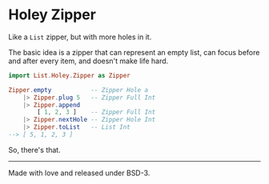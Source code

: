 # Holey Zipper

Like a `List` zipper, but with more holes in it.

The basic idea is a zipper that can represent an empty list, can focus before 
and after every item, and doesn't make life hard.

```elm
import List.Holey.Zipper as Zipper

Zipper.empty           -- Zipper Hole a
    |> Zipper.plug 5   -- Zipper Full Int
    |> Zipper.append
        [ 1, 2, 3 ]    -- Zipper Full Int
    |> Zipper.nextHole -- Zipper Hole Int
    |> Zipper.toList   -- List Int
--> [ 5, 1, 2, 3 ]
```

So, there's that.

---

Made with love and released under BSD-3.
